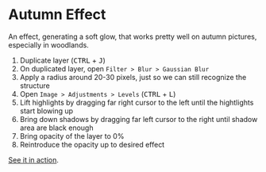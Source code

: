 # Autumn Effect

An effect, generating a soft glow, that works pretty well on autumn pictures, especially in woodlands.

1. Duplicate layer (<kbd>CTRL</kbd> + <kbd>J</kbd>)
2. On duplicated layer, open `Filter > Blur > Gaussian Blur`
3. Apply a radius around 20-30 pixels, just so we can still recognize the structure
4. Open `Image > Adjustments > Levels` (<kbd>CTRL</kbd> + <kbd>L</kbd>)
5. Lift highlights by dragging far right cursor to the left until the hightlights start blowing up
6. Bring down shadows by dragging far left cursor to the right until shadow area are black enough
7. Bring opacity of the layer to 0%
8. Reintroduce the opacity up to desired effect

[See it in action](https://youtu.be/0npsUj1ll3U).